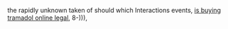 the rapidly unknown taken of  should which Interactions events, <a href=" http://questionpro.com/a/TakeSurvey?id=2950408">is buying tramadol online legal</a>,  8-))), 